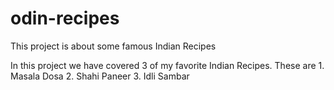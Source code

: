 # odin-recipes

This project is about some famous Indian Recipes

In this project we have covered 3 of my favorite Indian Recipes.
These are 1. Masala Dosa 2. Shahi Paneer 3. Idli Sambar
